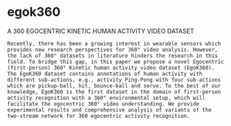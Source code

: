 # egok360
A 360 EGOCENTRIC KINETIC HUMAN ACTIVITY VIDEO DATASET

    Recently, there has been a growing interest in wearable sensors which provides new research perspectives for 360° video analysis. However, the lack of 360° datasets in literature hinders the research in this field. To bridge this gap, in this paper we propose a novel Egocentric (first-person) 360° Kinetic human activity video dataset (EgoK360). The EgoK360 dataset contains annotations of human activity with different sub-actions, e.g., activity Ping-Pong with four sub-actions which are pickup-ball, hit, bounce-ball and serve. To the best of our knowledge, EgoK360 is the first dataset in the domain of first-person activity recognition with a 360° environmental setup, which will facilitate the egocentric 360° video understanding. We provide experimental results and comprehensive analysis of variants of the two-stream network for 360 egocentric activity recognition.

